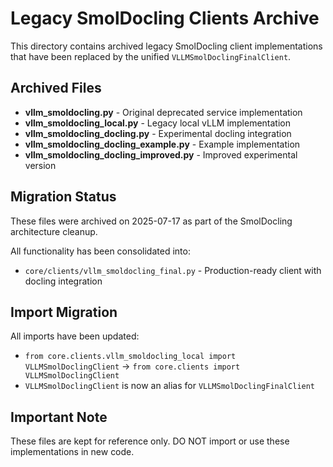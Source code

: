 # Legacy SmolDocling Clients Archive

This directory contains archived legacy SmolDocling client implementations that have been replaced by the unified `VLLMSmolDoclingFinalClient`.

## Archived Files

- **vllm_smoldocling.py** - Original deprecated service implementation
- **vllm_smoldocling_local.py** - Legacy local vLLM implementation
- **vllm_smoldocling_docling.py** - Experimental docling integration
- **vllm_smoldocling_docling_example.py** - Example implementation
- **vllm_smoldocling_docling_improved.py** - Improved experimental version

## Migration Status

These files were archived on 2025-07-17 as part of the SmolDocling architecture cleanup.

All functionality has been consolidated into:
- `core/clients/vllm_smoldocling_final.py` - Production-ready client with docling integration

## Import Migration

All imports have been updated:
- `from core.clients.vllm_smoldocling_local import VLLMSmolDoclingClient` → `from core.clients import VLLMSmolDoclingClient`
- `VLLMSmolDoclingClient` is now an alias for `VLLMSmolDoclingFinalClient`

## Important Note

These files are kept for reference only. DO NOT import or use these implementations in new code.
